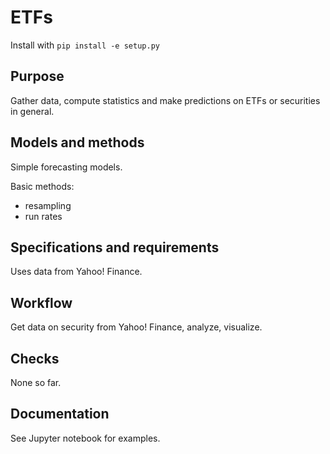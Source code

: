 # ETFs

Install with `pip install -e setup.py`


## Purpose

Gather data, compute statistics and make predictions on ETFs or securities in general.


## Models and methods

Simple forecasting models.


Basic methods:

- resampling
- run rates


## Specifications and requirements

Uses data from Yahoo! Finance.


## Workflow

Get data on security from Yahoo! Finance, analyze, visualize.


## Checks

None so far.


## Documentation

See Jupyter notebook for examples.
